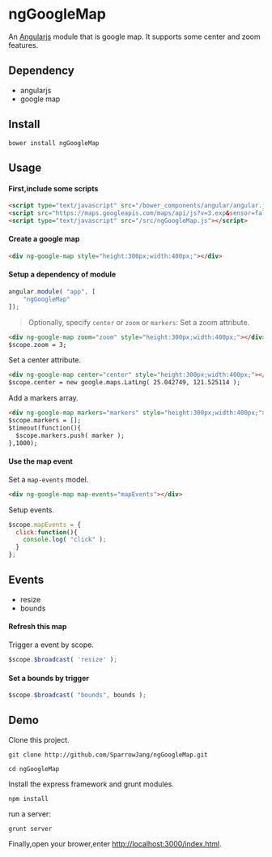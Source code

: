 ngGoogleMap
==================

An [Angularjs](http://angularjs.org/) module that is google map. It supports some center and zoom features.

## Dependency

* angularjs
* google map

## Install

```
bower install ngGoogleMap
```

## Usage

#### First,include some scripts
```html
<script type="text/javascript" src="/bower_components/angular/angular.js"></script>
<script src="https://maps.googleapis.com/maps/api/js?v=3.exp&sensor=false&libraries=places"></script>
<script type="text/javascript" src="/src/ngGoogleMap.js"></script>
```

#### Create a google map
```html
<div ng-google-map style="height:300px;width:400px;"></div>
```

#### Setup a dependency of module
```js
angular.module( "app", [
    "ngGoogleMap"
]);
```

> Optionally, specify `center` or `zoom` or `markers`:
Set a zoom attribute.
```html
<div ng-google-map zoom="zoom" style="height:300px;width:400px;"></div>
$scope.zoom = 3;
```
Set a center attribute.
```html
<div ng-google-map center="center" style="height:300px;width:400px;"></div>
$scope.center = new google.maps.LatLng( 25.042749, 121.525114 );
```
Add a markers array.
```html
<div ng-google-map markers="markers" style="height:300px;width:400px;"></div>
$scope.markers = [];
$timeout(function(){
  $scope.markers.push( marker );
},1000);
```

#### Use the map event

Set a `map-events` model.
```html
<div ng-google-map map-events="mapEvents"></div>
```
Setup events.
```js
$scope.mapEvents = {
  click:function(){
    console.log( "click" );
  }
};
```

## Events

* resize
* bounds

#### Refresh this map

Trigger a event by scope.

```js
$scope.$broadcast( 'resize' );
```

#### Set a bounds by trigger

```js
$scope.$broadcast( "bounds", bounds );
```

## Demo
 
Clone this project.
 
```
git clone http://github.com/SparrowJang/ngGoogleMap.git
 
cd ngGoogleMap
```
 
Install the express framework and grunt modules.
```
npm install
```
 
run a server:
```
grunt server
```
 
Finally,open your brower,enter [http://localhost:3000/index.html](http://localhost/index.html).

